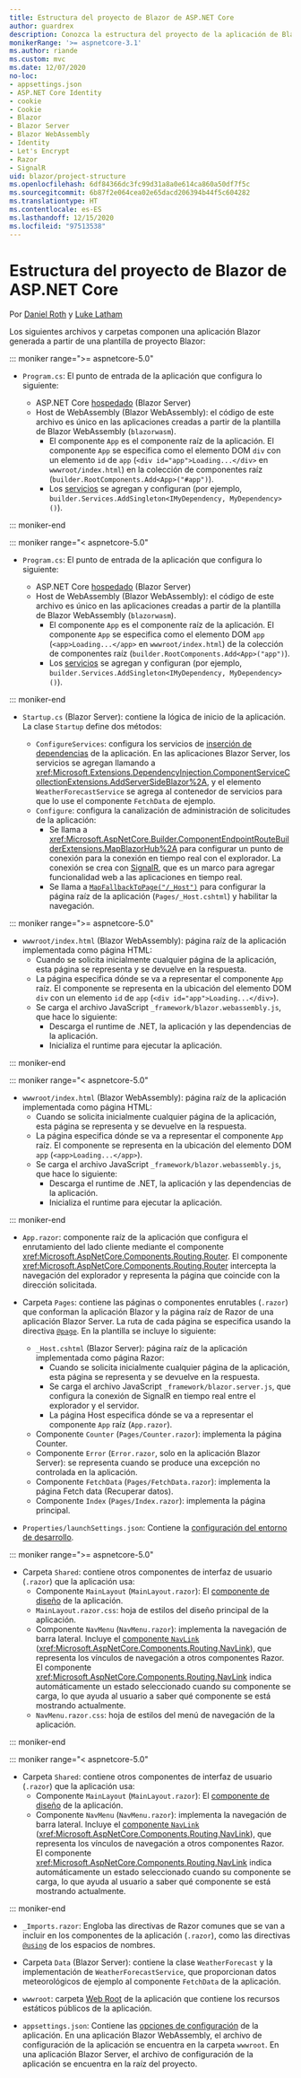 ```yaml
---
title: Estructura del proyecto de Blazor de ASP.NET Core
author: guardrex
description: Conozca la estructura del proyecto de la aplicación de Blazor de ASP.NET Core.
monikerRange: '>= aspnetcore-3.1'
ms.author: riande
ms.custom: mvc
ms.date: 12/07/2020
no-loc:
- appsettings.json
- ASP.NET Core Identity
- cookie
- Cookie
- Blazor
- Blazor Server
- Blazor WebAssembly
- Identity
- Let's Encrypt
- Razor
- SignalR
uid: blazor/project-structure
ms.openlocfilehash: 6df84366dc3fc99d31a8a0e614ca860a50df7f5c
ms.sourcegitcommit: 6b87f2e064cea02e65dacd206394b44f5c604282
ms.translationtype: HT
ms.contentlocale: es-ES
ms.lasthandoff: 12/15/2020
ms.locfileid: "97513538"
---
```

# <a name="aspnet-core-no-locblazor-project-structure"></a>Estructura del proyecto de Blazor de ASP.NET Core

Por [Daniel Roth](https://github.com/danroth27) y [Luke Latham](https://github.com/guardrex)

Los siguientes archivos y carpetas componen una aplicación Blazor generada a partir de una plantilla de proyecto Blazor:

::: moniker range=">= aspnetcore-5.0"

* `Program.cs`: El punto de entrada de la aplicación que configura lo siguiente:

  * ASP.NET Core [hospedado](xref:fundamentals/host/generic-host) (Blazor Server)
  * Host de WebAssembly (Blazor WebAssembly): el código de este archivo es único en las aplicaciones creadas a partir de la plantilla de Blazor WebAssembly (`blazorwasm`).
    * El componente `App` es el componente raíz de la aplicación. El componente `App` se especifica como el elemento DOM `div` con un elemento `id` de `app` (`<div id="app">Loading...</div>` en `wwwroot/index.html`) en la colección de componentes raíz (`builder.RootComponents.Add<App>("#app")`).
    * Los [servicios](xref:blazor/fundamentals/dependency-injection) se agregan y configuran (por ejemplo, `builder.Services.AddSingleton<IMyDependency, MyDependency>()`).

::: moniker-end

::: moniker range="< aspnetcore-5.0"

* `Program.cs`: El punto de entrada de la aplicación que configura lo siguiente:

  * ASP.NET Core [hospedado](xref:fundamentals/host/generic-host) (Blazor Server)
  * Host de WebAssembly (Blazor WebAssembly): el código de este archivo es único en las aplicaciones creadas a partir de la plantilla de Blazor WebAssembly (`blazorwasm`).
    * El componente `App` es el componente raíz de la aplicación. El componente `App` se especifica como el elemento DOM `app` (`<app>Loading...</app>` en `wwwroot/index.html`) de la colección de componentes raíz (`builder.RootComponents.Add<App>("app")`).
    * Los [servicios](xref:blazor/fundamentals/dependency-injection) se agregan y configuran (por ejemplo, `builder.Services.AddSingleton<IMyDependency, MyDependency>()`).

::: moniker-end

* `Startup.cs` (Blazor Server): contiene la lógica de inicio de la aplicación. La clase `Startup` define dos métodos:

  * `ConfigureServices`: configura los servicios de [inserción de dependencias](xref:fundamentals/dependency-injection) de la aplicación. En las aplicaciones Blazor Server, los servicios se agregan llamando a <xref:Microsoft.Extensions.DependencyInjection.ComponentServiceCollectionExtensions.AddServerSideBlazor%2A>, y el elemento `WeatherForecastService` se agrega al contenedor de servicios para que lo use el componente `FetchData` de ejemplo.
  * `Configure`: configura la canalización de administración de solicitudes de la aplicación:
    * Se llama a <xref:Microsoft.AspNetCore.Builder.ComponentEndpointRouteBuilderExtensions.MapBlazorHub%2A> para configurar un punto de conexión para la conexión en tiempo real con el explorador. La conexión se crea con [SignalR](xref:signalr/introduction), que es un marco para agregar funcionalidad web a las aplicaciones en tiempo real.
    * Se llama a [`MapFallbackToPage("/_Host")`](xref:Microsoft.AspNetCore.Builder.RazorPagesEndpointRouteBuilderExtensions.MapFallbackToPage*) para configurar la página raíz de la aplicación (`Pages/_Host.cshtml`) y habilitar la navegación.

::: moniker range=">= aspnetcore-5.0"

* `wwwroot/index.html` (Blazor WebAssembly): página raíz de la aplicación implementada como página HTML:
  * Cuando se solicita inicialmente cualquier página de la aplicación, esta página se representa y se devuelve en la respuesta.
  * La página especifica dónde se va a representar el componente `App` raíz. El componente se representa en la ubicación del elemento DOM `div` con un elemento `id` de `app` (`<div id="app">Loading...</div>`).
  * Se carga el archivo JavaScript `_framework/blazor.webassembly.js`, que hace lo siguiente:
    * Descarga el runtime de .NET, la aplicación y las dependencias de la aplicación.
    * Inicializa el runtime para ejecutar la aplicación.

::: moniker-end

::: moniker range="< aspnetcore-5.0"

* `wwwroot/index.html` (Blazor WebAssembly): página raíz de la aplicación implementada como página HTML:
  * Cuando se solicita inicialmente cualquier página de la aplicación, esta página se representa y se devuelve en la respuesta.
  * La página especifica dónde se va a representar el componente `App` raíz. El componente se representa en la ubicación del elemento DOM `app` (`<app>Loading...</app>`).
  * Se carga el archivo JavaScript `_framework/blazor.webassembly.js`, que hace lo siguiente:
    * Descarga el runtime de .NET, la aplicación y las dependencias de la aplicación.
    * Inicializa el runtime para ejecutar la aplicación.

::: moniker-end

* `App.razor`: componente raíz de la aplicación que configura el enrutamiento del lado cliente mediante el componente <xref:Microsoft.AspNetCore.Components.Routing.Router>. El componente <xref:Microsoft.AspNetCore.Components.Routing.Router> intercepta la navegación del explorador y representa la página que coincide con la dirección solicitada.

* Carpeta `Pages`: contiene las páginas o componentes enrutables (`.razor`) que conforman la aplicación Blazor y la página raíz de Razor de una aplicación Blazor Server. La ruta de cada página se especifica usando la directiva [`@page`](xref:mvc/views/razor#page). En la plantilla se incluye lo siguiente:
  * `_Host.cshtml` (Blazor Server): página raíz de la aplicación implementada como página Razor:
    * Cuando se solicita inicialmente cualquier página de la aplicación, esta página se representa y se devuelve en la respuesta.
    * Se carga el archivo JavaScript `_framework/blazor.server.js`, que configura la conexión de SignalR en tiempo real entre el explorador y el servidor.
    * La página Host especifica dónde se va a representar el componente `App` raíz (`App.razor`).
  * Componente `Counter` (`Pages/Counter.razor`): implementa la página Counter.
  * Componente `Error` (`Error.razor`, solo en la aplicación Blazor Server): se representa cuando se produce una excepción no controlada en la aplicación.
  * Componente `FetchData` (`Pages/FetchData.razor`): implementa la página Fetch data (Recuperar datos).
  * Componente `Index` (`Pages/Index.razor`): implementa la página principal.
  
* `Properties/launchSettings.json`: Contiene la [configuración del entorno de desarrollo](xref:fundamentals/environments#development-and-launchsettingsjson).

::: moniker range=">= aspnetcore-5.0"

* Carpeta `Shared`: contiene otros componentes de interfaz de usuario (`.razor`) que la aplicación usa:
  * Componente `MainLayout` (`MainLayout.razor`): El [componente de diseño](xref:blazor/layouts) de la aplicación.
  * `MainLayout.razor.css`: hoja de estilos del diseño principal de la aplicación.
  * Componente `NavMenu` (`NavMenu.razor`): implementa la navegación de barra lateral. Incluye el [componente `NavLink`](xref:blazor/fundamentals/routing#navlink-component) (<xref:Microsoft.AspNetCore.Components.Routing.NavLink>), que representa los vínculos de navegación a otros componentes Razor. El componente <xref:Microsoft.AspNetCore.Components.Routing.NavLink> indica automáticamente un estado seleccionado cuando su componente se carga, lo que ayuda al usuario a saber qué componente se está mostrando actualmente.
  * `NavMenu.razor.css`: hoja de estilos del menú de navegación de la aplicación.

::: moniker-end

::: moniker range="< aspnetcore-5.0"

* Carpeta `Shared`: contiene otros componentes de interfaz de usuario (`.razor`) que la aplicación usa:
  * Componente `MainLayout` (`MainLayout.razor`): El [componente de diseño](xref:blazor/layouts) de la aplicación.
  * Componente `NavMenu` (`NavMenu.razor`): implementa la navegación de barra lateral. Incluye el [componente `NavLink`](xref:blazor/fundamentals/routing#navlink-component) (<xref:Microsoft.AspNetCore.Components.Routing.NavLink>), que representa los vínculos de navegación a otros componentes Razor. El componente <xref:Microsoft.AspNetCore.Components.Routing.NavLink> indica automáticamente un estado seleccionado cuando su componente se carga, lo que ayuda al usuario a saber qué componente se está mostrando actualmente.
  
::: moniker-end

* `_Imports.razor`: Engloba las directivas de Razor comunes que se van a incluir en los componentes de la aplicación (`.razor`), como las directivas [`@using`](xref:mvc/views/razor#using) de los espacios de nombres.

* Carpeta `Data` (Blazor Server): contiene la clase `WeatherForecast` y la implementación de `WeatherForecastService`, que proporcionan datos meteorológicos de ejemplo al componente `FetchData` de la aplicación.

* `wwwroot`: carpeta [Web Root](xref:fundamentals/index#web-root) de la aplicación que contiene los recursos estáticos públicos de la aplicación.

* `appsettings.json`: Contiene las [opciones de configuración](xref:blazor/fundamentals/configuration) de la aplicación. En una aplicación Blazor WebAssembly, el archivo de configuración de la aplicación se encuentra en la carpeta `wwwroot`. En una aplicación Blazor Server, el archivo de configuración de la aplicación se encuentra en la raíz del proyecto.
